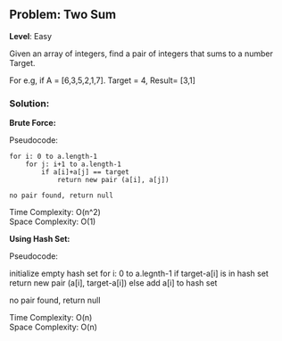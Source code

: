 ## Problem: Two Sum


**Level**: Easy

Given an array of integers, find a pair of integers that sums to a number Target.

For e.g, if A = [6,3,5,2,1,7]. Target = 4, Result= [3,1]

### Solution:

**Brute Force:**  

Pseudocode: 
```
for i: 0 to a.length-1
    for j: i+1 to a.length-1
        if a[i]+a[j] == target
            return new pair (a[i], a[j])

no pair found, return null
```

Time Complexity: O(n^2)  
Space Complexity: O(1)


**Using Hash Set:**

Pseudocode: 

initialize empty hash set
for i: 0 to a.legnth-1
    if target-a[i] is in hash set
        return new pair (a[i], target-a[i])
    else
        add a[i] to hash set

no pair found, return null

Time Complexity: O(n)  
Space Complexity: O(n)  

